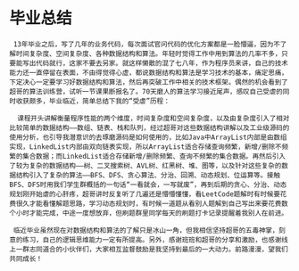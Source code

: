 # 毕业总结
  
     13年毕业之后，写了几年的业务代码，每次面试官问代码的优化方案都是一脸懵逼，因为不了解时间复杂度、空间复杂度、各种数据结构和算法。年轻时觉得工作中用到算法的几率不多，只要能写出代码就行，这家不要去另家。就这样懒散的混了七八年，作为程序员来讲，自己的技术能力还一直停留在表面，不由得觉得心虚，都说数据结构和算法是学习技术的基本，痛定思痛，下定决心一定要学习好数据结构和算法，然后再突破工作中相关的技术框架。偶然的机会看到了超哥的算法训练营，试听一节课果断报名了。70天磨人的算法学习接近尾声，感叹自己受虐的同时收获颇多，毕业临近，简单总结下我的“受虐”历程：

      课程开头讲解衡量程序性能的两个维度，时间复杂度和空间复杂度，以及由复杂度引入了相对比较简单的数据结构——数组、链表、栈和队列，经过超哥对这些数据结构讲解以及工业级源码的使用分析，也引导我潜意识的去琢磨源码是如何使用的，比如Java中ArrayList内部是由数组实现，LinkedList内部由双向链表实现，所以ArrayList适合存储查询频繁，新增/删除不频繁的集合数据；而LinkedList适合存储新增/删除频繁、查询不频繁的集合数据。再然后引入了较为复杂的数据结构——树、二叉搜索树、AVL树、红黑树、堆、图等，以及针对这些复杂的数据结构引入了复杂的算法——BFS、DFS、贪心算法、分治、回溯、动态规划、位运算等。接触BFS、DFS时用我们学生群概括的一句话“一看就会，一写就废”，再到后期的贪心、分治、动态规划刚开始虐的心肝疼，超哥讲时反复听了几遍还是懵懵懂懂，看LeetCode题解时有时候要花费很久才能看懂解题思路，学习动态规划时，有时候一道题从看别人题解到自己写出来要花费数个小时才能完成，中途一度想放弃，但刷题群里同学每天的刷题打卡记录提醒着我别人在前进。

     临近毕业虽然现在对数据结构和算法的了解只是冰山一角，但我相信坚持超哥的五毒神掌，刻意的练习，自己的逻辑思维能力一定有所提高。另外，感谢班班和超哥的分享和激励，也感谢线上一群志同道合的小伙伴们，大家相互监督鼓励是我坚持到最后的一大动力。前路漫漫，望我们共同成长！
